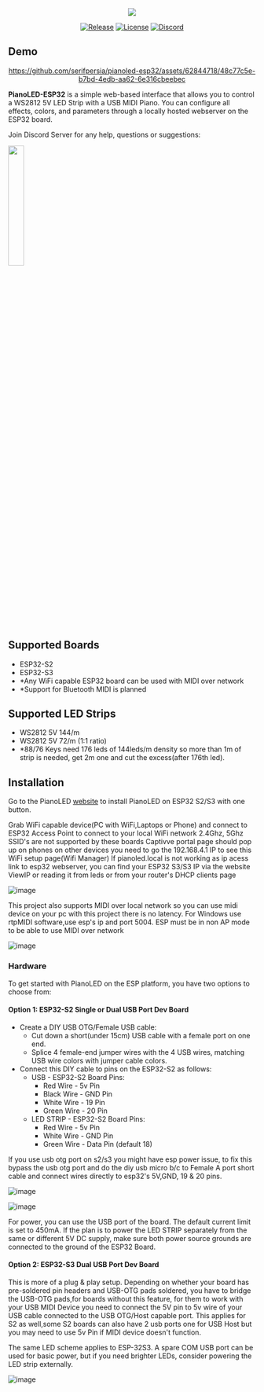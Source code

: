 <div align="center">
  <img src="https://github.com/serifpersia/pianoled-esp32/assets/62844718/4aeb819a-cbd7-4347-891b-b957f1046b6d">
  
  [![Release](https://img.shields.io/github/release/serifpersia/pianoled-esp32.svg?style=flat-square)](https://github.com/serifpersia/pianoled-esp32/releases)
  [![License](https://img.shields.io/github/license/serifpersia/pianoled-esp32?color=blue&style=flat-square)](https://raw.githubusercontent.com/serifpersia/pianoled-esp32/master/LICENSE)
  [![Discord](https://img.shields.io/discord/1077195120950120458.svg?colorB=blue&label=discord&style=flat-square)](https://discord.gg/S6xmuX4Hx5)
</div>

## Demo
<div align="center">

https://github.com/serifpersia/pianoled-esp32/assets/62844718/48c77c5e-b7bd-4edb-aa62-6e316cbeebec

</div>

**PianoLED-ESP32** is a simple web-based interface that allows you to control a WS2812 5V LED Strip with a USB MIDI Piano. You can configure all effects, colors, and parameters through a locally hosted webserver on the ESP32 board.

Join Discord Server for any help, questions or suggestions: 

<a href="https://discord.gg/S6xmuX4Hx5"><img src="https://discordapp.com/api/guilds/1077195120950120458/widget.png?style=banner2" width="25%"></a>

## Supported Boards

- ESP32-S2
- ESP32-S3
- *Any WiFi capable ESP32 board can be used with MIDI over network
- *Support for Bluetooth MIDI is planned

## Supported LED Strips

- WS2812 5V 144/m
- WS2812 5V 72/m (1:1 ratio)
- *88/76 Keys need 176 leds of 144leds/m density so more than 1m of strip is needed, get 2m one and cut the excess(after 176th led).

## Installation

Go to the PianoLED [website](https://serifpersia.github.io/pianoled-esp32/install.html) to install PianoLED on ESP32 S2/S3 with one button.

Grab WiFi capable device(PC with WiFi,Laptops or Phone) and connect to ESP32 Access Point to connect to your local WiFi network 2.4Ghz, 5Ghz SSID's are not supported by these boards
Captivve portal page should pop up on phones on other devices you need to go the 192.168.4.1 IP to see this WiFi setup page(Wifi Manager)
If pianoled.local is not working as ip acess link to esp32 webserver, you can find your ESP32 S3/S3 IP via the website ViewIP or reading it from leds or from your router's DHCP clients page

![image](https://github.com/serifpersia/pianoled-esp32/assets/62844718/91beaa8e-c168-46cb-b048-daac8cc76df6)

This project also supports MIDI over local network so you can use midi device on your pc with this project there is no latency. For Windows use rtpMIDI software,use esp's ip and port 5004. ESP must be in non AP mode to be able to use MIDI over network

![image](https://github.com/serifpersia/pianoled-esp32/assets/62844718/607b969f-22e1-47f6-ab7a-4f76f3074b41)

### Hardware

To get started with PianoLED on the ESP platform, you have two options to choose from:

#### Option 1: ESP32-S2 Single or Dual USB Port Dev Board

- Create a DIY USB OTG/Female USB cable:
  - Cut down a short(under 15cm) USB cable with a female port on one end.
  - Splice 4 female-end jumper wires with the 4 USB wires, matching USB wire colors with jumper cable colors.
- Connect this DIY cable to pins on the ESP32-S2 as follows:
  - USB - ESP32-S2 Board Pins:
    - Red Wire - 5v Pin
    - Black Wire - GND Pin
    - White Wire - 19 Pin
    - Green Wire - 20 Pin
  - LED STRIP - ESP32-S2 Board Pins:
    - Red Wire - 5v Pin
    - White Wire - GND Pin
    - Green Wire - Data Pin (default 18)

If you use usb otg port on s2/s3 you might have esp power issue, to fix this bypass the usb otg port and do the 
diy usb micro b/c to Female A port short cable and connect wires directly to esp32's 5V,GND, 19 &  20 pins.

![image](https://github.com/serifpersia/pianoled-esp32/assets/62844718/cea8ebeb-09c5-46e9-a028-67c5447ad0f3)


![image](https://github.com/serifpersia/pianoled-esp32/assets/62844718/9ea3a1e8-52e6-40e1-9069-58c918e9e6ef)


For power, you can use the USB port of the board. The default current limit is set to 450mA. If the plan is to power the LED STRIP separately from the same or different 5V DC supply, make sure both power source grounds are connected to the ground of the ESP32 Board.

#### Option 2: ESP32-S3 Dual USB Port Dev Board

This is more of a plug & play setup. Depending on whether your board has pre-soldered pin headers and USB-OTG pads soldered, you have to bridge the USB-OTG pads,for boards without this feature, for them to work with your USB MIDI Device you need to connect the 5V pin to 5v wire of your USB cable connected to the USB OTG/Host capable port. This applies for S2 as well,some S2 boards can also have 2 usb ports one for USB Host but you may need to use 5v Pin if MIDI device doesn't function.

The same LED scheme applies to ESP-32S3. A spare COM USB port can be used for basic power, but if you need brighter LEDs, consider powering the LED strip externally.

![image](https://github.com/serifpersia/pianoled-esp32/assets/62844718/a089640f-113e-47b1-8c88-8e38e4728295)

